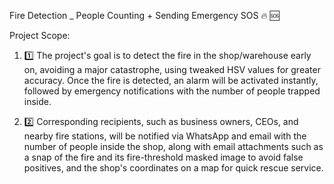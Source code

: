 Fire Detection _ People Counting + Sending Emergency SOS 🔥 🆘 

Project Scope: 
1.  1️⃣  The project's goal is to detect the fire in the shop/warehouse early on, avoiding a major catastrophe, using tweaked HSV values for greater accuracy. Once the fire is detected, an alarm will be activated instantly, followed by emergency notifications with the number of people trapped inside.

2.  2️⃣  Corresponding recipients, such as business owners, CEOs, and nearby fire stations, will be notified via WhatsApp and email with the number of people inside the shop, along with email attachments such as a snap of the fire and its fire-threshold masked image to avoid false positives, and the shop's coordinates on a map for quick rescue service.

